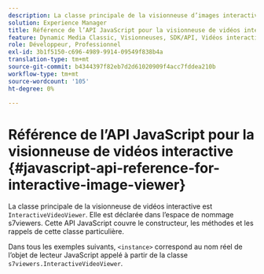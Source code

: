```yaml
---
description: La classe principale de la visionneuse d’images interactive est InteractiveVideoViewer. Elle est déclarée dans l’espace de nommage s7viewers. Cette API JavaScript couvre le constructeur, les méthodes et les rappels de cette classe particulière.
solution: Experience Manager
title: Référence de l’API JavaScript pour la visionneuse de vidéos interactive
feature: Dynamic Media Classic, Visionneuses, SDK/API, Vidéos interactives
role: Développeur, Professionnel
exl-id: 3b1f5150-c696-4989-9914-09549f838b4a
translation-type: tm+mt
source-git-commit: b4344397f82eb7d2d61020909f4acc7fddea210b
workflow-type: tm+mt
source-wordcount: '105'
ht-degree: 0%

---
```


# Référence de l’API JavaScript pour la visionneuse de vidéos interactive {#javascript-api-reference-for-interactive-image-viewer}

La classe principale de la visionneuse de vidéos interactive est `InteractiveVideoViewer`. Elle est déclarée dans l’espace de nommage s7viewers. Cette API JavaScript couvre le constructeur, les méthodes et les rappels de cette classe particulière.

Dans tous les exemples suivants, `<instance>` correspond au nom réel de l’objet de lecteur JavaScript appelé à partir de la classe `s7viewers.InteractiveVideoViewer`.
